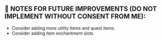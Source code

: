 ## 📝 NOTES FOR FUTURE IMPROVEMENTS (DO NOT IMPLEMENT WITHOUT CONSENT FROM ME):
- Consider adding more utility items and quest items
- Consider adding item enchantment slots
